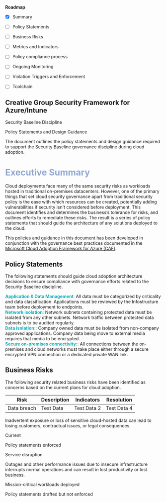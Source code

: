 **Roadmap**

 - [x] Summary 

 - [ ] Policy Statements
 
 - [ ] Business Risks

 - [ ] Metrics and Indicators
  
 - [ ] Policy compliance process

 - [ ] Ongoing Monitoring

 - [ ] Violation Triggers and Enforcement
  
 - [ ] Toolchain
 
## Creative Group Security Framework for Azure/Intune

Security Baseline Discipline

Policy Statements and Design Guidance

The document outlines the policy statements and design guidance required to support the Security Baseline governance discipline during cloud adoption.

<html>
	<h1><font color="#92a8d1">Executive Summary</font></h1>
</html>

Cloud deployments face many of the same security risks as workloads hosted in traditional on-premises datacenters. However, one of the primary things that set cloud security governance apart from traditional security policy is the ease with which resources can be created, potentially adding vulnerabilities if security isn't considered before deployment. This document identifies and determines the business’s tolerance for risks, and outlines efforts to remediate these risks. The result is a series of policy statements that should guide the architecture of any solutions deployed to the cloud.

This policies and guidance in this document has been developed in conjunction with the governance best practices documented in the [Microsoft Cloud Adoption Framework for Azure (CAF)](http://aka.ms/caf).


## Policy Statements

The following statements should guide cloud adoption architecture decisions to ensure compliance with governance efforts related to the Security Baseline discipline.

<html>
	<body><p>
	<font color ="07AFBD"><b>Application & Data Management</b>:</font>
	All data must be categorized by criticality and data classification. Applications must be reviewed by the Infostructure team before deployment to endpoints.
	<br><font color ="07AFBD"><b>Network isolation</b>:</font>
	Network subnets containing protected data must be isolated from any other subnets. Network traffic between protected data subnets is to be audited regularly.
	<br><font color ="07AFBD"><b>Data isolation:</b>:</font>
	Company owned data must be isolated from non-company approved applications. Company data being move to external media requires that media to be encrypted.
   <br><font color ="07AFBD"><b>Secure on-premises connectivity:</b>:</font>
	All connections between the on-premises and cloud networks must take place either through a secure encrypted VPN connection or a dedicated private WAN link.
	</p></body>
</html>

## Business Risks

The following security related business risks have been identified as concerns based on the current plans for cloud adoption.

Risk | Description | Indicators | Resolution|
|-----|--------------|------------|-------------|
| Data breach | Test Data | Test Data 2 | Test Data 4 |


Inadvertent exposure or loss of sensitive cloud-hosted data can lead to losing customers, contractual issues, or legal consequences.

Current

Policy statements enforced

Service disruption

Outages and other performance issues due to insecure infrastructure interrupts normal operations and can result in lost productivity or lost business.

Mission-critical workloads deployed

Policy statements drafted but not enforced
